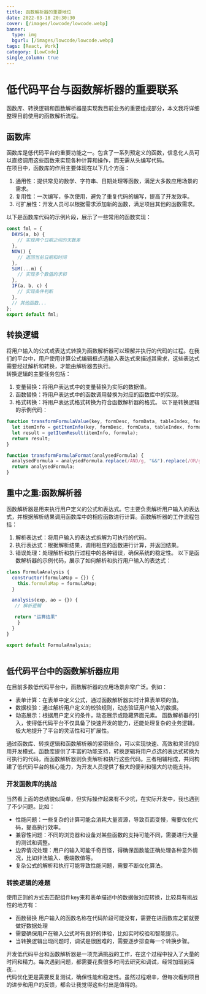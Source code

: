 ```yaml
---
title: 函数解析器的重要地位
date: 2022-03-18 20:30:30
cover: [/images/lowcode/lowcode.webp]
banner:
  type: img
  bgurl: [/images/lowcode/lowcode.webp]
tags: [React, Work]
category: [LowCode]
single_column: true
---
```


# 低代码平台与函数解析器的重要联系  
函数库、转换逻辑和函数解析器是实现我目前业务的重要组成部分，本文我将详细整理目前使用的函数解析流程。

## 函数库
函数库是低代码平台的重要功能之一。包含了一系列预定义的函数，信息化人员可以直接调用这些函数来实现各种计算和操作，而无需从头编写代码。  
在项目中，函数库的作用主要体现在以下几个方面：  

1. 通用性：提供常见的数学、字符串、日期处理等函数，满足大多数应用场景的需求。  
2. 复用性：一次编写，多次使用，避免了重复代码的编写，提高了开发效率。  
3. 可扩展性：开发人员可以根据需求添加新的函数，满足项目其他的函数需求。  

以下是函数库代码的示例片段，展示了一些常用的函数实现：
``` js
const fml = {
  DAYS(a, b) {
    // 实现两个日期之间的天数差
  },
  NOW() {
    // 返回当前日期和时间
  },
  SUM(...m) {
    // 实现多个数值的求和
  },
  IF(a, b, c) {
    // 实现条件判断
  },
  // 其他函数...
};
export default fml;

```

##  转换逻辑  
将用户输入的公式或表达式转换为函数解析器可以理解并执行的代码的过程。在我们的平台中，用户使用计算公式编辑框点选输入表达式来描述其需求，这些表达式需要经过解析和转换，才能由解析器去执行。  
转换逻辑的主要任务包括：
1. 变量替换：将用户表达式中的变量替换为实际的数据值。
2. 函数替换：将用户表达式中的函数调用替换为对应的函数库中的实现。
3. 格式转换：将用户表达式格式转换为符合函数解析器的格式。
以下是转换逻辑的示例代码：  

```js 
function transformFormulaValue(key, formDesc, formData, tableIndex, formula) {
  let itemInfo = getItemInfo(key, formDesc, formData, tableIndex, formula);
  let result = getItemResult(itemInfo, formula);
  return result;
}

function transformFormulaFormat(analysedFormula) {
  analysedFormula = analysedFormula.replace(/AND/g, "&&").replace(/OR/g, "||").replace(/NOT/g, "!==");
  return analysedFormula;
}


```

## 重中之重:函数解析器  

函数解析器是用来执行用户定义的公式和表达式。它主要负责解析用户输入的表达式，并根据解析结果调用函数库中的相应函数进行计算。函数解析器的工作流程包括：

1. 解析表达式：将用户输入的表达式拆解为可执行的代码。
2. 执行表达式：根据解析结果，调用相应的函数进行计算，并返回结果。
3. 错误处理：处理解析和执行过程中的各种错误，确保系统的稳定性。
以下是函数解析器的示例代码，展示了如何解析和执行用户输入的表达式：

```js
class FormulaAnalysis {
  constructor(formulaMap = {}) {
    this.formulaMap = formulaMap;
  }

  analysis(exp, ao = {}) {
   // 解析逻辑

   return "运算结果"
    }
  }
}

export default FormulaAnalysis;



```

## 低代码平台中的函数解析器应用
在目前多数低代码平台中，函数解析器的应用场景非常广泛。例如：  

- 表单计算：在表单中定义公式，通过函数解析器实时计算表单项的值。
- 数据校验：通过解析用户定义的校验规则，动态验证用户输入的数据。
- 动态展示：根据用户定义的条件，动态展示或隐藏界面元素。
函数解析器的引入，使得低代码平台不仅具备了快速开发的能力，还能处理复杂的业务逻辑，极大地提升了平台的灵活性和可扩展性。

通过函数库、转换逻辑和函数解析器的紧密结合，可以实现快速、高效和灵活的应用开发模式。函数库提供了丰富的功能支持，转换逻辑将用户点选的表达式转换为可执行的代码，而函数解析器则负责解析和执行这些代码。三者相辅相成，共同构建了低代码平台的核心能力，为开发人员提供了极大的便利和强大的功能支持。
### 开发函数库的挑战
当然看上面的总结貌似简单，但实际操作起来有不少坑，在实际开发中，我也遇到了不少问题。比如：
- 性能问题：一些复杂的计算可能会消耗大量资源，导致页面变慢，需要优化代码，提高执行效率。
- 兼容性问题：不同的浏览器和设备对某些函数的支持可能不同，需要进行大量的测试和调整。
- 边界情况处理：用户的输入可能千奇百怪，得确保函数能正确处理各种意外情况，比如非法输入、极端数值等。
- 复杂公式的解析和执行可能导致性能问题，需要不断优化算法。
### 转换逻辑的难题
使用正则的方式去匹配组件key来和表单描述中的数据做对应转换，比较具有挑战性的地方有：
- 函数替换 用户输入的函数名称在代码阶段可能没有，需要在进函数库之前就要做好数据处理
- 需要确保用户在输入公式时有良好的体验，比如实时校验和智能提示。
- 当转换逻辑出现问题时，调试是很困难的，需要逐步排查每一个转换步骤。

开发低代码平台和函数解析器是一项充满挑战的工作，在这个过程中投入了大量的时间和精力。每次遇到问题，都需要花费很多时间去研究和调试，经常加班到深夜...   
代码优化更是需要反复测试，确保性能和稳定性。虽然过程艰辛，但每次看到项目的进步和用户的反馈，都会让我觉得这些付出是值得的。